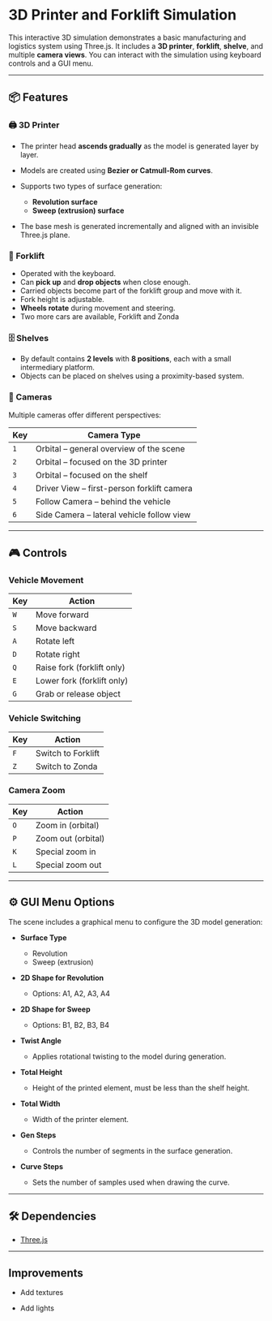 # 3D Printer and Forklift Simulation

This interactive 3D simulation demonstrates a basic manufacturing and logistics system using Three.js. It includes a **3D printer**, **forklift**, **shelve**, and multiple **camera views**. You can interact with the simulation using keyboard controls and a GUI menu.

---

## 📦 Features

### 🖨️ 3D Printer

* The printer head **ascends gradually** as the model is generated layer by layer.
* Models are created using **Bezier or Catmull-Rom curves**.
* Supports two types of surface generation:

  * **Revolution surface**
  * **Sweep (extrusion) surface**
* The base mesh is generated incrementally and aligned with an invisible Three.js plane.

### 🚜 Forklift

* Operated with the keyboard.
* Can **pick up** and **drop objects** when close enough.
* Carried objects become part of the forklift group and move with it.
* Fork height is adjustable.
* **Wheels rotate** during movement and steering.
* Two more cars are available, Forklift and Zonda

### 🗄️ Shelves

* By default contains **2 levels** with **8 positions**, each with a small intermediary platform.
* Objects can be placed on shelves using a proximity-based system.

### 🎥 Cameras

Multiple cameras offer different perspectives:

| Key | Camera Type                                |
| --- | ------------------------------------------ |
| `1` | Orbital – general overview of the scene    |
| `2` | Orbital – focused on the 3D printer        |
| `3` | Orbital – focused on the shelf             |
| `4` | Driver View – first-person forklift camera |
| `5` | Follow Camera – behind the vehicle         |
| `6` | Side Camera – lateral vehicle follow view  |

---

## 🎮 Controls

### Vehicle Movement

| Key | Action                     |
| --- | -------------------------- |
| `W` | Move forward               |
| `S` | Move backward              |
| `A` | Rotate left                |
| `D` | Rotate right               |
| `Q` | Raise fork (forklift only) |
| `E` | Lower fork (forklift only) |
| `G` | Grab or release object     |

### Vehicle Switching

| Key | Action             |
| --- | ------------------ |
| `F` | Switch to Forklift |
| `Z` | Switch to Zonda    |

### Camera Zoom

| Key | Action             |
| --- | ------------------ |
| `O` | Zoom in (orbital)  |
| `P` | Zoom out (orbital) |
| `K` | Special zoom in    |
| `L` | Special zoom out   |

---

## ⚙️ GUI Menu Options

The scene includes a graphical menu to configure the 3D model generation:

* **Surface Type**

  * Revolution
  * Sweep (extrusion)
* **2D Shape for Revolution**

  * Options: A1, A2, A3, A4
* **2D Shape for Sweep**

  * Options: B1, B2, B3, B4
* **Twist Angle**

  * Applies rotational twisting to the model during generation.
* **Total Height**

  * Height of the printed element, must be less than the shelf height.
* **Total Width**

  * Width of the printer element.
* **Gen Steps**

  * Controls the number of segments in the surface generation.
* **Curve Steps**

  * Sets the number of samples used when drawing the curve.

---

## 🛠️ Dependencies

* [Three.js](https://threejs.org/)

---

## Improvements

* Add textures

* Add lights

